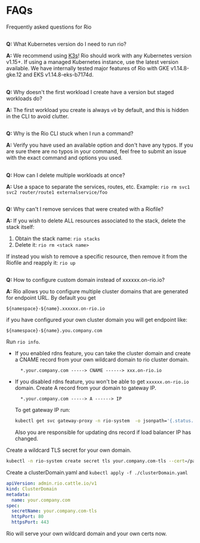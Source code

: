 # FAQs 

Frequently asked questions for Rio
##

**Q:** What Kubernetes version do I need to run rio?

**A:** We recommend using [K3s](https://k3s.io/)! 
Rio should work with any Kubernetes version v1.15+. If using a managed Kubernetes instance, use the latest version available. 
We have internally tested major features of Rio with GKE v1.14.8-gke.12 and EKS v1.14.8-eks-b7174d.
##

**Q:** Why doesn't the first workload I create have a version but staged workloads do?

**A:** The first workload you create is always `v0` by default, and this is hidden in the CLI to avoid clutter.
##

**Q:** Why is the Rio CLI stuck when I run a command?

**A:** Verify you have used an available option and don't have any typos. 
If you are sure there are no typos in your command, feel free to submit an issue with the exact command and options you used.
##

**Q:** How can I delete multiple workloads at once?

**A:** Use a space to separate the services, routes, etc. Example: `rio rm svc1 svc2 router/route1 externalservice/foo`
##

**Q:** Why can't I remove services that were created with a Riofile?

**A:** If you wish to delete ALL resources associated to the stack, delete the stack itself:
1. Obtain the stack name: `rio stacks`
2. Delete it: `rio rm <stack name>`

If instead you wish to remove a specific resource, then remove it from the Riofile and reapply it: `rio up`
##

**Q:** How to configure custom domain instead of xxxxxx.on-rio.io?

**A:** Rio allows you to configure multiple cluster domains that are generated for endpoint URL. By default you get 
    
```text
${namespace}-${name}.xxxxxx.on-rio.io
```
     
if you have configured your own cluster domain you will get endpoint like:

```text
${namespace}-${name}.you.company.com
```

Run `rio info`. 

* If you enabled rdns feature, you can take the cluster domain and create a CNAME record from your own wildcard domain to rio cluster domain.

        *.your.company.com -----> CNAME ------> xxx.on-rio.io 

* If you disabled rdns feature, you won't be able to get `xxxxxx.on-rio.io` domain. Create A record from your domain to gateway IP.

        *.your.company.com -----> A ------> IP

     To get gateway IP run:

    ```bash
    kubectl get svc gateway-proxy -n rio-system  -o jsonpath='{.status.loadBalancer.ingress[0].ip}'
    ```

    Also you are responsible for updating dns record if load balancer IP has changed.

Create a wildcard TLS secret for your own domain.

```bash
kubectl -n rio-system create secret tls your.company.com-tls --cert=/path/to/your.cert --key=/path/to/your.key
```

Create a clusterDomain.yaml and `kubectl apply -f ./clusterDomain.yaml`

```yaml
apiVersion: admin.rio.cattle.io/v1
kind: ClusterDomain
metadata:
  name: your.company.com
spec:
  secretName: your.company.com-tls 
  httpPort: 80
  httpsPort: 443
```

Rio will serve your own wildcard domain and your own certs now.
